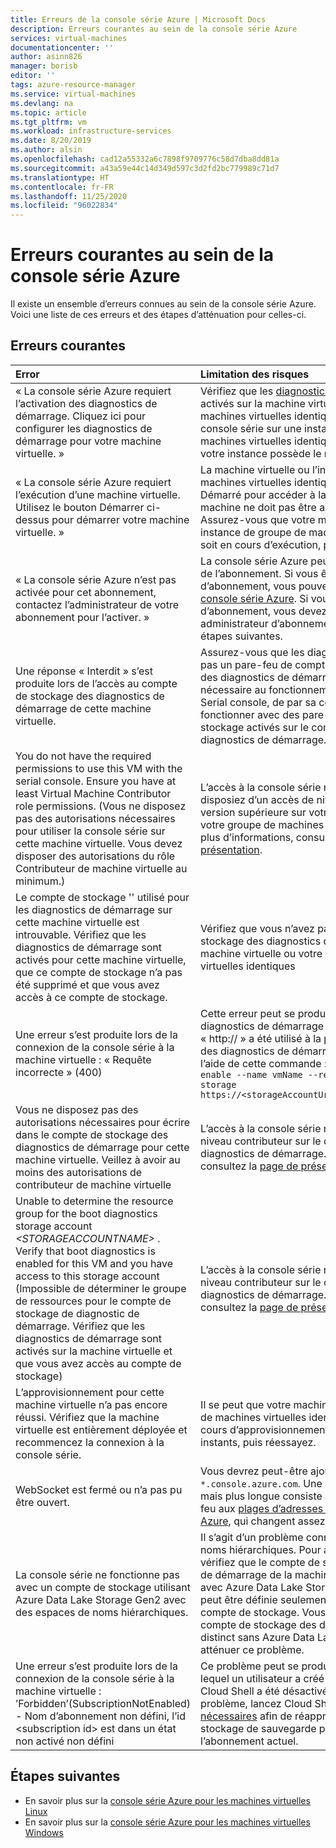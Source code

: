 ```yaml
---
title: Erreurs de la console série Azure | Microsoft Docs
description: Erreurs courantes au sein de la console série Azure
services: virtual-machines
documentationcenter: ''
author: asinn826
manager: borisb
editor: ''
tags: azure-resource-manager
ms.service: virtual-machines
ms.devlang: na
ms.topic: article
ms.tgt_pltfrm: vm
ms.workload: infrastructure-services
ms.date: 8/20/2019
ms.author: alsin
ms.openlocfilehash: cad12a55332a6c7898f9709776c58d7dba8dd81a
ms.sourcegitcommit: a43a59e44c14d349d597c3d2fd2bc779989c71d7
ms.translationtype: HT
ms.contentlocale: fr-FR
ms.lasthandoff: 11/25/2020
ms.locfileid: "96022834"
---
```

# <a name="common-errors-within-the-azure-serial-console"></a>Erreurs courantes au sein de la console série Azure
Il existe un ensemble d’erreurs connues au sein de la console série Azure. Voici une liste de ces erreurs et des étapes d’atténuation pour celles-ci.

## <a name="common-errors"></a>Erreurs courantes

Error                             |   Limitation des risques
:---------------------------------|:--------------------------------------------|
« La console série Azure requiert l’activation des diagnostics de démarrage. Cliquez ici pour configurer les diagnostics de démarrage pour votre machine virtuelle. » | Vérifiez que les [diagnostics de démarrage](boot-diagnostics.md) sont activés sur la machine virtuelle ou le groupe de machines virtuelles identiques. Si vous utilisez la console série sur une instance de groupe de machines virtuelles identiques, assurez-vous que votre instance possède le modèle le plus récent.
« La console série Azure requiert l’exécution d’une machine virtuelle. Utilisez le bouton Démarrer ci-dessus pour démarrer votre machine virtuelle. »  | La machine virtuelle ou l’instance de groupe de machines virtuelles identiques doit être à l’état Démarré pour accéder à la console série (votre machine ne doit pas être arrêtée ou libérée). Assurez-vous que votre machine virtuelle ou votre instance de groupe de machines virtuelles identiques soit en cours d’exécution, puis réessayez.
« La console série Azure n’est pas activée pour cet abonnement, contactez l’administrateur de votre abonnement pour l’activer. » | La console série Azure peut être désactivée au niveau de l’abonnement. Si vous êtes un administrateur d’abonnement, vous pouvez [activer et désactiver la console série Azure](./serial-console-enable-disable.md). Si vous n’êtes pas administrateur d’abonnement, vous devez contacter votre administrateur d’abonnement pour connaître les étapes suivantes.
Une réponse « Interdit » s’est produite lors de l’accès au compte de stockage des diagnostics de démarrage de cette machine virtuelle. | Assurez-vous que les diagnostics de démarrage n’ont pas un pare-feu de compte. Un compte de stockage des diagnostics de démarrage accessible est nécessaire au fonctionnement de la console série. Serial console, de par sa conception, ne peut pas fonctionner avec des pare-feu de compte de stockage activés sur le compte de stockage des diagnostics de démarrage.
You do not have the required permissions to use this VM with the serial console. Ensure you have at least Virtual Machine Contributor role permissions. (Vous ne disposez pas des autorisations nécessaires pour utiliser la console série sur cette machine virtuelle. Vous devez disposer des autorisations du rôle Contributeur de machine virtuelle au minimum.)| L’accès à la console série nécessite que vous disposiez d’un accès de niveau contributeur ou d’une version supérieure sur votre machine virtuelle ou votre groupe de machines virtuelles identiques. Pour plus d’informations, consultez la [page de présentation](serial-console-overview.md).
Le compte de stockage '' utilisé pour les diagnostics de démarrage sur cette machine virtuelle est introuvable. Vérifiez que les diagnostics de démarrage sont activés pour cette machine virtuelle, que ce compte de stockage n’a pas été supprimé et que vous avez accès à ce compte de stockage. | Vérifiez que vous n’avez pas supprimé le compte de stockage des diagnostics de démarrage pour votre machine virtuelle ou votre groupe de machines virtuelles identiques
Une erreur s’est produite lors de la connexion de la console série à la machine virtuelle : « Requête incorrecte » (400) | Cette erreur peut se produire si votre URI des diagnostics de démarrage est incorrect. Par exemple, « http:// » a été utilisé à la place de « https:// ». L’URI des diagnostics de démarrage peut être corrigée à l’aide de cette commande : `az vm boot-diagnostics enable --name vmName --resource-group rgName --storage https://<storageAccountUri>.blob.core.windows.net/`
Vous ne disposez pas des autorisations nécessaires pour écrire dans le compte de stockage des diagnostics de démarrage pour cette machine virtuelle. Veillez à avoir au moins des autorisations de contributeur de machine virtuelle | L’accès à la console série nécessite un accès de niveau contributeur sur le compte de stockage des diagnostics de démarrage. Pour plus d’informations, consultez la [page de présentation](serial-console-overview.md).
Unable to determine the resource group for the boot diagnostics storage account *&lt;STORAGEACCOUNTNAME&gt;* . Verify that boot diagnostics is enabled for this VM and you have access to this storage account (Impossible de déterminer le groupe de ressources pour le compte de stockage de diagnostic de démarrage. Vérifiez que les diagnostics de démarrage sont activés sur la machine virtuelle et que vous avez accès au compte de stockage) | L’accès à la console série nécessite un accès de niveau contributeur sur le compte de stockage des diagnostics de démarrage. Pour plus d’informations, consultez la [page de présentation](serial-console-overview.md).
L’approvisionnement pour cette machine virtuelle n’a pas encore réussi. Vérifiez que la machine virtuelle est entièrement déployée et recommencez la connexion à la console série. | Il se peut que votre machine virtuelle ou votre groupe de machines virtuelles identiques soit toujours en cours d’approvisionnement. Patientez quelques instants, puis réessayez.
WebSocket est fermé ou n’a pas pu être ouvert. | Vous devrez peut-être ajouter l’accès du pare-feu à `*.console.azure.com`. Une approche plus détaillée mais plus longue consiste à autoriser l’accès du pare-feu aux [plages d’adresses IP du centre de Microsoft Azure](https://www.microsoft.com/download/details.aspx?id=41653), qui changent assez régulièrement.
La console série ne fonctionne pas avec un compte de stockage utilisant Azure Data Lake Storage Gen2 avec des espaces de noms hiérarchiques. | Il s’agit d’un problème connu avec les espaces de noms hiérarchiques. Pour atténuer ce problème, vérifiez que le compte de stockage des diagnostics de démarrage de la machine virtuelle n’est pas créé avec Azure Data Lake Storage Gen2. Cette option peut être définie seulement lors de la création du compte de stockage. Vous devrez peut-être créer un compte de stockage des diagnostics de démarrage distinct sans Azure Data Lake Storage Gen2 pour atténuer ce problème.
Une erreur s’est produite lors de la connexion de la console série à la machine virtuelle : ’Forbidden’(SubscriptionNotEnabled) - Nom d’abonnement non défini, l’id \<subscription id> est dans un état non activé non défini | Ce problème peut se produire si l’abonnement dans lequel un utilisateur a créé son compte de stockage Cloud Shell a été désactivé. Pour atténuer le problème, lancez Cloud Shell et [effectuez les étapes nécessaires](../../cloud-shell/persisting-shell-storage.md#unmount-clouddrive-1) afin de réapprovisionner un compte de stockage de sauvegarde pour Cloud Shell dans l’abonnement actuel.

## <a name="next-steps"></a>Étapes suivantes
* En savoir plus sur la [console série Azure pour les machines virtuelles Linux](./serial-console-linux.md)
* En savoir plus sur la [console série Azure pour les machines virtuelles Windows](./serial-console-windows.md)
